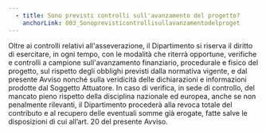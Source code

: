 ```yaml
---
  - title: Sono previsti controlli sull'avanzamento del progetto?
    anchorLink: 003_Sonoprevisticontrollisullavanzamentodelproget
---
```


Oltre ai controlli relativi all'asseverazione, il Dipartimento si riserva il diritto di esercitare, in ogni tempo, con le modalità che riterrà opportune, verifiche e controlli a campione sull'avanzamento finanziario, procedurale e fisico del progetto, sul rispetto degli obblighi previsti dalla normativa vigente, e dal presente Avviso nonché sulla veridicità delle dichiarazioni e informazioni prodotte dal Soggetto Attuatore. In caso di verifica, in sede di controllo, del mancato pieno rispetto della disciplina nazionale ed europea, anche se non penalmente rilevanti, il Dipartimento procederà alla revoca totale del contributo e al recupero delle eventuali somme già erogate, fatte salve le disposizioni di cui all’art. 20 del presente Avviso.